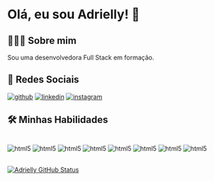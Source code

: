 # Olá, eu sou Adrielly! 👋

## 🧑🏾‍💻 Sobre mim
Sou uma desenvolvedora Full Stack em formação.

## 🔗 Redes Sociais
[![github](https://img.shields.io/badge/GitHub-100000?style=for-the-badge&logo=github&logoColor=white)](https://github.com/AdriellySoares)
[![linkedin](https://img.shields.io/badge/linkedin-0A66C2?style=for-the-badge&logo=linkedin&logoColor=white)](https://www.linkedin.com/in/adrielly-soares-267bb8195/)
[![instagram](https://img.shields.io/badge/Instagram-E4405F?style=for-the-badge&logo=instagram&logoColor=white)](https:://www.instagram.com/adriellynfr)


## 🛠 Minhas Habilidades

<div style="display: inline_block"><br/>
<img align="center" alt="html5" src="https://img.shields.io/badge/HTML5-E34F26?style=for-the-badge&logo=html5&logoColor=white" />
<img align="center" alt="html5" src="https://img.shields.io/badge/CSS3-1572B6?style=for-the-badge&logo=css3&logoColor=white" />
<img align="center" alt="html5" src="https://img.shields.io/badge/JavaScript-F7DF1E?style=for-the-badge&logo=javascript&logoColor=black" />
<img align="center" alt="html5" src="https://img.shields.io/badge/GIT-E44C30?style=for-the-badge&logo=git&logoColor=white" />
<img align="center" alt="html5" src="https://img.shields.io/badge/Bootstrap-563D7C?style=for-the-badge&logo=bootstrap&logoColor=white" />
<img align="center" alt="html5" src="https://img.shields.io/badge/React-20232A?style=for-the-badge&logo=react&logoColor=61DAFB" />
<img align="center" alt="html5" src="https://img.shields.io/badge/Node.js-43853D?style=for-the-badge&logo=node.js&logoColor=white" />
<img align="center" alt="html5" src="https://img.shields.io/badge/Express.js-404D59?style=for-the-badge" />
</div>
<br/>

[![Adrielly GitHub Status](https://github-readme-stats.vercel.app/api?username=adriellysoares&theme=tokyonight)](https://github.com/AdriellySoares/github-readme-stats)
